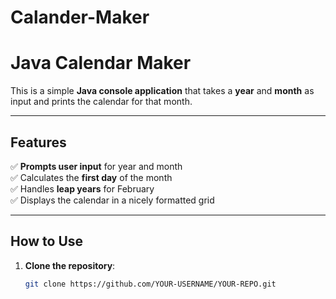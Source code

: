 # Calander-Maker
# Java Calendar Maker

This is a simple **Java console application** that takes a **year** and **month** as input and prints the calendar for that month.

---

## Features

✅ **Prompts user input** for year and month  
✅ Calculates the **first day** of the month  
✅ Handles **leap years** for February  
✅ Displays the calendar in a nicely formatted grid

---

## How to Use

1. **Clone the repository**:

   ```bash
   git clone https://github.com/YOUR-USERNAME/YOUR-REPO.git
